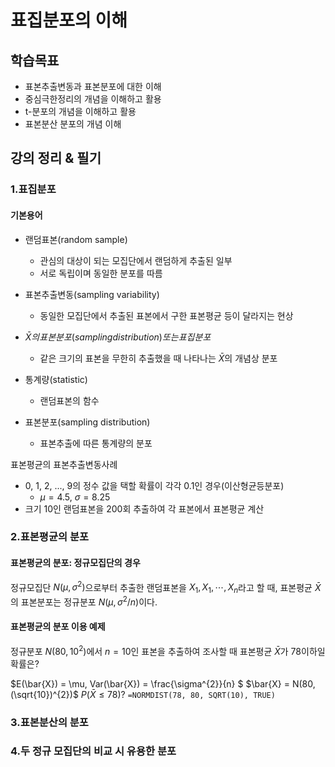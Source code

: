 # 표집분포의 이해

## 학습목표

- 표본추출변동과 표본분포에 대한 이해
- 중심극한정리의 개념을 이해하고 활용
- t-분포의 개념을 이해하고 활용
- 표본분산 분포의 개념 이해

## 강의 정리 & 필기

### 1.표집분포

#### 기본용어

- 랜덤표본(random sample)
  - 관심의 대상이 되는 모집단에서 랜덤하게 추출된 일부
  - 서로 독립이며 동일한 분포를 따름

- 표본추출변동(sampling variability)
  - 동일한 모집단에서 추출된 표본에서 구한 표본평균 등이 달라지는 현상

- $\bar{X}의 표본분포(sampling distribution) 또는 표집분포$
  - 같은 크기의 표본을 무한히 추출했을 때 나타나는 $\bar{X}$의 개념상 분포

- 통계량(statistic)
  - 랜덤표본의 함수

- 표본분포(sampling distribution)
  - 표본추출에 따른 통계량의 분포

표본평균의 표본추출변동사례
- 0, 1, 2, ..., 9의 정수 값을 택할 확률이 각각 0.1인 경우(이산형균등분포)
  - $\mu = 4.5$, $\sigma = 8.25$
- 크기 10인 랜덤표본을 200회 추출하여 각 표본에서 표본평균 계산

### 2.표본평균의 분포

#### 표본평균의 분포: 정규모집단의 경우

정규모집단 $N(\mu, \sigma^{2})$으로부터 추출한 랜덤표본을 $X_{1}, X_{1}, \cdots, X_{n}$라고 할 때, 표본평균 $\bar{X}$의 표본분포는 정규분포 $N(\mu, \sigma^{2} / n)$이다.

#### 표본평균의 분포 이용 예제
정규분포 $N(80, 10^{2})$에서 $n=10$인 표본을 추출하여 조사할 때 표본평균 $\bar{X}$가 78이하일 확률은?

$E(\bar{X}) = \mu, Var(\bar{X}) = \frac{\sigma^{2}}{n} $
$\bar{X} = N(80, (\sqrt{10})^{2})$
$P(\bar{X} \le 78)$? `=NORMDIST(78, 80, SQRT(10), TRUE)`

### 3.표본분산의 분포
### 4.두 정규 모집단의 비교 시 유용한 분포